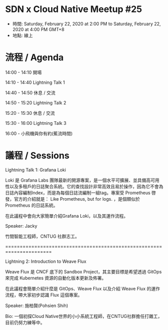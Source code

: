 # SDN x Cloud Native Meetup #25
- 時間: Saturday, February 22, 2020 at 2:00 PM to Saturday, February 22, 2020 at 4:00 PM GMT+8
- 地點: 線上

# 流程 / Agenda

14:00 - 14:10 開場

14:10 - 14:40 Lightning Talk 1

14:40 - 14:50 休息 / 交流

14:50 - 15:20 Lightning Talk 2

15:20 - 15:30 休息 / 交流

15:30 - 16:00 Lightning Talk 3

16:00 - 小飛機與你有約(蕉流時間)

# 議程 / Sessions

Lightning Talk 1: Grafana Loki

Loki 是 Grafana Labs 團隊最新的開源專案，是一個水平可擴展、並具備高可用性以及多租戶的日誌聚合系統。它的查找設計非常高效且易於操作，因為它不會為日誌內容編制Index，而是為每個日誌流編制一組tag。專案受 Prometheus 啓發，官方的介紹就是： Like Prometheus, but for logs. ，是個類似於 Prometheus 的日誌系統。

在此議程中會向大家簡單介紹Grafana Loki，以及其運作流程。

Speaker: Jacky

竹間智能工程師，CNTUG 社群志工。

======================================================================

Lightning 2: Introduction to Weave Flux

Weave Flux 是 CNCF 底下的 Sandbox Project，其主要目標是希望透過 GitOps 來完成 Kubernetes 資源的自動化版本更新及佈署。

在此議程會簡單介紹什麼是 GitOps、Weave Flux 以及介紹 Weave Flux 的運作流程，帶大家初步認識 Flux 這個專案。

Speaker: 施柏賢(Pohsien Shih)

Bio: 一個初探Cloud Native世界的小小系統工程師，在CNTUG社群擔任打雜工，目前仍努力練等中。
